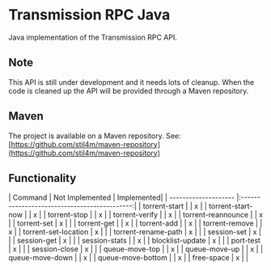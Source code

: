 Transmission RPC Java
=====================

Java implementation of the Transmission RPC API.


## Note
This API is still under development and it needs lots of cleanup. When the code is cleaned up the API will be provided through a Maven repository.

## Maven
The project is available on a Maven repository. See: [https://github.com/stil4m/maven-repository](https://github.com/stil4m/maven-repository)

## Functionality

| Command              | Not Implemented | Implemented|
| -------------------- |:--------------------------------------------:|
| torrent-start        |   | x |
| torrent-start-now    |   | x |
| torrent-stop         |   | x |
| torrent-verify       |   | x |
| torrent-reannounce   |   | x |
| torrent-set          | x |   |
| torrent-get          |   | x |
| torrent-add          |   | x |
| torrent-remove       |   | x |
| torrent-set-location | x |   |
| torrent-rename-path  | x |   |
| session-set          | x |   |
| session-get          | x |   |
| session-stats        |   | x |
| blocklist-update     | x |   |
| port-test            | x |   |
| session-close        | x |   |
| queue-move-top       |   | x |
| queue-move-up        |   | x |
| queue-move-down      |   | x |
| queue-move-bottom    |   | x |
| free-space           | x |   |
